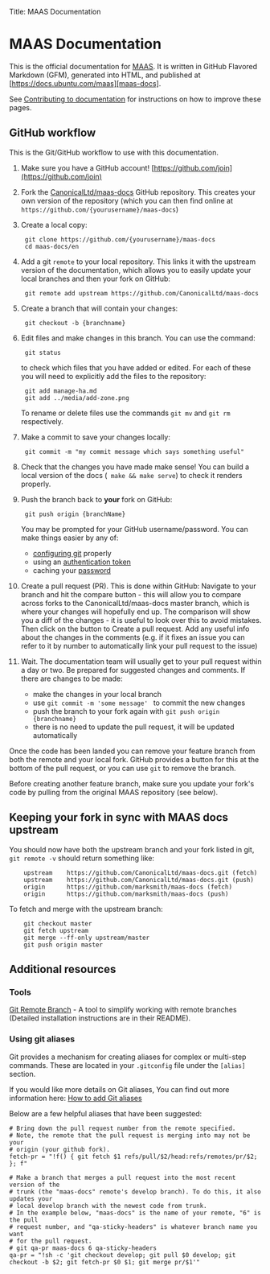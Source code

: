 Title: MAAS Documentation

# MAAS Documentation 

This is the official documentation for [MAAS][maas]. It is written in GitHub
Flavored Markdown (GFM), generated into HTML, and published at
[https://docs.ubuntu.com/maas][maas-docs].

See [Contributing to documentation][maas-contributing] for instructions on
how to improve these pages.


## GitHub workflow

This is the Git/GitHub workflow to use with this documentation.

1. Make sure you have a GitHub account! [https://github.com/join](https://github.com/join)
2. Fork the [CanonicalLtd/maas-docs](https://github.com/CanonicalLtd/maas-docs) GitHub repository. This 
   creates your own version of the repository (which you can then find online at `https://github.com/{yourusername}/maas-docs`)
3. Create a local copy:

        git clone https://github.com/{yourusername}/maas-docs 
        cd maas-docs/en

4. Add a git `remote` to your local repository. This links it with the upstream 
   version of the documentation, which allows you to easily update your local
   branches and then your fork on GitHub:

        git remote add upstream https://github.com/CanonicalLtd/maas-docs

5. Create a branch that will contain your changes:

        git checkout -b {branchname}

6. Edit files and make changes in this branch. You can use the command:
       
        git status

   to check which files that you have added or edited. For each of these you
   will need to explicitly add the files to the repository:

        git add manage-ha.md
        git add ../media/add-zone.png
  
   To rename or delete files use the commands `git mv` and `git rm` respectively.

7. Make a commit to save your changes locally:

        git commit -m "my commit message which says something useful"

8. Check that the changes you have made make sense! You can build a local
   version of the docs (` make && make serve`) to check it renders
   properly.

9. Push the branch back to **your** fork on GitHub:

        git push origin {branchName}

   You may be prompted for your GitHub username/password. You can make things
   easier by any of:
    
    - [configuring git](https://git-scm.com/book/en/v2/Getting-Started-First-Time-Git-Setup) properly
    - using an [authentication token](https://help.github.com/articles/creating-an-access-token-for-command-line-use)
    - caching your [password](https://help.github.com/articles/caching-your-github-password-in-git/)

10. Create a pull request (PR). This is done within GitHub:
   Navigate to your branch and hit the compare button - 
   this will allow you to compare across forks to the CanonicalLtd/maas-docs
   master branch, which is where your changes will hopefully end up. The
   comparison will show you a diff of the changes  - it is useful to look over
   this to avoid mistakes. Then click on the button to Create a pull request.  Add
   any useful info about the changes in the comments (e.g. if it fixes an issue
   you can refer to it by number to automatically link your pull request to the
   issue)

11. Wait. The documentation team will usually get to your pull request within a 
    day or two. Be prepared for suggested changes and comments. If there are 
    changes to be made:

    - make the changes in your local branch
    - use `git commit -m 'some message' ` to commit the new changes
    - push the branch to your fork again with `git push origin {branchname}`
    - there is no need to update the pull request, it will be updated automatically
 


Once the code has been landed you can remove your feature branch from both the
remote and your local fork. GitHub provides a button for this at the bottom of
the pull request, or you can use `git` to remove the branch. 

Before creating another feature branch, make sure you update your fork's code
by pulling from the original MAAS repository (see below).


## Keeping your fork in sync with MAAS docs upstream

You should now have both the upstream branch and your fork listed in git, 
`git remote -v` should return something like:

        upstream   	https://github.com/CanonicalLtd/maas-docs.git (fetch)
        upstream	https://github.com/CanonicalLtd/maas-docs.git (push)
        origin  	https://github.com/marksmith/maas-docs (fetch)
        origin  	https://github.com/marksmith/maas-docs (push)

To fetch and merge with the upstream branch:

        git checkout master
        git fetch upstream
        git merge --ff-only upstream/master
        git push origin master


## Additional resources

### Tools

[Git Remote Branch](https://github.com/webmat/git_remote_branch) - A tool to 
simplify working with remote branches (Detailed installation instructions are
in their README).

### Using git aliases

Git provides a mechanism for creating aliases for complex or multi-step
commands. These are located in your ``.gitconfig`` file under the
``[alias]`` section.

If you would like more details on Git aliases, You can find out more
information here: [How to add Git aliases](https://git.wiki.kernel.org/index.php/Aliases)

Below are a few helpful aliases that have been suggested:

    # Bring down the pull request number from the remote specified.
    # Note, the remote that the pull request is merging into may not be your
    # origin (your github fork).
    fetch-pr = "!f() { git fetch $1 refs/pull/$2/head:refs/remotes/pr/$2; }; f"

    # Make a branch that merges a pull request into the most recent version of the
    # trunk (the "maas-docs" remote's develop branch). To do this, it also updates your
    # local develop branch with the newest code from trunk.
    # In the example below, "maas-docs" is the name of your remote, "6" is the pull
    # request number, and "qa-sticky-headers" is whatever branch name you want
    # for the pull request.
    # git qa-pr maas-docs 6 qa-sticky-headers
    qa-pr = "!sh -c 'git checkout develop; git pull $0 develop; git checkout -b $2; git fetch-pr $0 $1; git merge pr/$1'"


<!-- LINKS -->

[maas]: https://maas.io
[maas-docs]: https://docs.ubuntu.com/maas
[maas-contributing]: contributing.md
